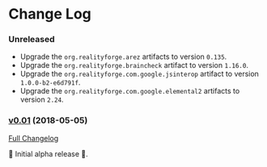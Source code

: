 # Change Log

### Unreleased

* Upgrade the `org.realityforge.arez` artifacts to version `0.135`.
* Upgrade the `org.realityforge.braincheck` artifact to version `1.16.0`.
* Upgrade the `org.realityforge.com.google.jsinterop` artifact to version `1.0.0-b2-e6d791f`.
* Upgrade the `org.realityforge.com.google.elemental2` artifacts to version `2.24`.

### [v0.01](https://github.com/arez/arez-spytools/tree/v0.01) (2018-05-05)
[Full Changelog](https://github.com/arez/arez-spytools/compare/ebf754aa2709cbc9d8bb48e8461c3c20045b0aa6...v0.01)

 ‎🎉	Initial alpha release ‎🎉.
